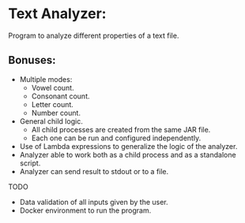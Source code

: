 # Text Analyzer:

Program to analyze different properties of a text file.

## Bonuses:
- Multiple modes:
  - Vowel count.
  - Consonant count.
  - Letter count.
  - Number count.
- General child logic.
  - All child processes are created from the same JAR file.
  - Each one can be run and configured independently.
- Use of Lambda expressions to generalize the logic of the analyzer.
- Analyzer able to work both as a child process and as a standalone script.
- Analyzer can send result to stdout or to a file.

TODO

- Data validation of all inputs given by the user.
- Docker environment to run the program.